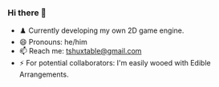 ### Hi there 👋

<!--
**thuxtable/thuxtable** is a ✨ _special_ ✨ repository because its `README.md` (this file) appears on your GitHub profile.

Here are some ideas to get you started:

-->

- ♟️ Currently developing my own 2D game engine.
- 😄 Pronouns: he/him
- 📫 Reach me: tshuxtable@gmail.com
- ⚡ For potential collaborators: I'm easily wooed with Edible Arrangements.
